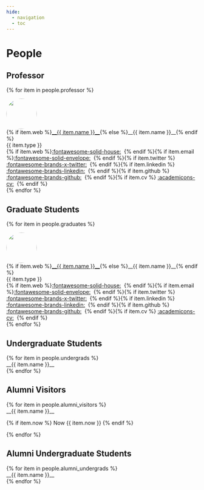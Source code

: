 ```yaml
---
hide:
  - navigation
  - toc
---
```



<style>
.people-thumbnail-cell {
    display: inline-table;
    padding-right: 12px;
    vertical-align: top;
    p { margin: 0px; }
}

.people-description-cell {
    display: inline-table;
    vertical-align: top;
    p { margin: 0px; }
}

.people-thumbnail {
    width: 80px;
    border-radius: 50%;
    -moz-background-clip: padding;
    -webkit-background-clip: padding-box;
    background-clip: padding-box
}
</style>


# People

## Professor

<div class="grid" markdown>

{% for item in people.professor %}
<div class="card" markdown>
<div class="people-thumbnail-cell" markdown>
<img class="people-thumbnail" src="../assets/profile/{{ item.name }}.png" markdown>
</div>
<div class="people-description-cell" markdown>
{% if item.web %}<a href="{{ item.web }}" target="_blank">__{{ item.name }}__</a>{% else %}__{{ item.name }}__{% endif %}<br>
{{ item.type }}<br>
{% if item.web %}<a href="{{ item.web }}" target="_blank">:fontawesome-solid-house:</a>&nbsp; {% endif %}{% if item.email %}<a href="mailto:{{ item.email }}" target="_top">:fontawesome-solid-envelope:</a>&nbsp; {% endif %}{% if item.twitter %} <a href="{{ item.twitter }}" target="_blank">:fontawesome-brands-x-twitter:</a>&nbsp; {% endif %}{% if item.linkedin %} <a href="{{ item.linkedin }}" target="_blank">:fontawesome-brands-linkedin:</a>&nbsp; {% endif %}{% if item.github %} <a href="{{ item.github }}" target="_blank">:fontawesome-brands-github:</a>&nbsp; {% endif %}{% if item.cv %} <a href="{{ item.cv }}" target="_blank">:academicons-cv:</a>&nbsp; {% endif %}
</div>
</div>
{% endfor %}

</div>


## Graduate Students

<div class="grid" markdown>

{% for item in people.graduates %}
<div class="card" markdown>
<div class="people-thumbnail-cell" markdown>
<img class="people-thumbnail" src="../assets/profile/{{ item.name }}.png" markdown>
</div>
<div class="people-description-cell" markdown>
{% if item.web %}<a href="{{ item.web }}" target="_blank">__{{ item.name }}__</a>{% else %}__{{ item.name }}__{% endif %}<br>
{{ item.type }}<br>
{% if item.web %}<a href="{{ item.web }}" target="_blank">:fontawesome-solid-house:</a>&nbsp; {% endif %}{% if item.email %}<a href="mailto:{{ item.email }}" target="_top">:fontawesome-solid-envelope:</a>&nbsp; {% endif %}{% if item.twitter %} <a href="{{ item.twitter }}" target="_blank">:fontawesome-brands-x-twitter:</a>&nbsp; {% endif %}{% if item.linkedin %} <a href="{{ item.linkedin }}" target="_blank">:fontawesome-brands-linkedin:</a>&nbsp; {% endif %}{% if item.github %} <a href="{{ item.github }}" target="_blank">:fontawesome-brands-github:</a>&nbsp; {% endif %}{% if item.cv %} <a href="{{ item.cv }}" target="_blank">:academicons-cv:</a>&nbsp; {% endif %}
</div>
</div>
{% endfor %}

</div>


## Undergraduate Students

<div class="grid" markdown>
{% for item in people.undergrads %}
<div class="card" markdown>
__{{ item.name }}__
</div>
{% endfor %}
</div>

## Alumni Visitors

<div class="grid" markdown>
{% for item in people.alumni_visitors %}
<div class="card" markdown>
__{{ item.name }}__

{% if item.now %} Now {{ item.now }} {% endif %}
</div>
{% endfor %}
</div>


## Alumni Undergraduate Students

<div class="grid" markdown>
{% for item in people.alumni_undergrads %}
<div class="card" markdown>
__{{ item.name }}__
</div>
{% endfor %}
</div>


